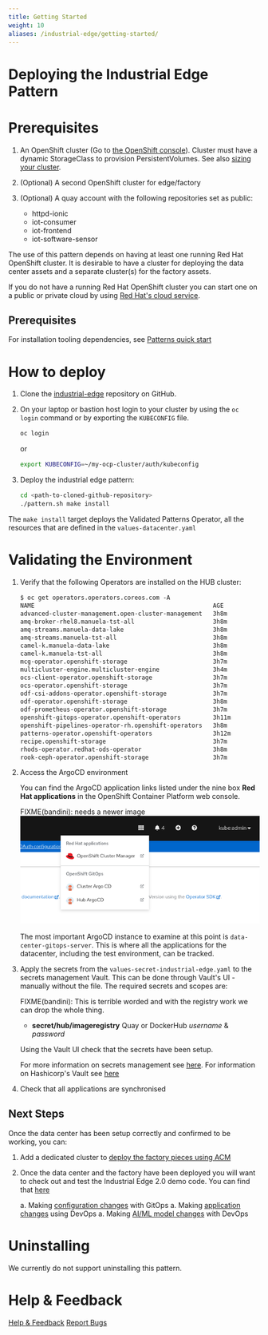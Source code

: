 ```yaml
---
title: Getting Started
weight: 10
aliases: /industrial-edge/getting-started/
---
```


# Deploying the Industrial Edge Pattern

# Prerequisites

1. An OpenShift cluster (Go to [the OpenShift
   console](https://console.redhat.com/openshift/create)). Cluster must have a
   dynamic StorageClass to provision PersistentVolumes. See also [sizing your
   cluster](../../industrial-edge/cluster-sizing).
1. (Optional) A second OpenShift cluster for edge/factory
1. (Optional) A quay account with the following repositories set as public:

    - httpd-ionic
    - iot-consumer
    - iot-frontend
    - iot-software-sensor

The use of this pattern depends on having at least one running Red Hat
OpenShift cluster. It is desirable to have a cluster for deploying the data
center assets and a separate cluster(s) for the factory assets.

If you do not have a running Red Hat OpenShift cluster you can start one on a
public or private cloud by using [Red Hat's cloud
service](https://console.redhat.com/openshift/create).

## Prerequisites

For installation tooling dependencies, see [Patterns quick start](/learn/quickstart)


# How to deploy

1. Clone the [industrial-edge](https://github.com/validatedpatterns/industrial-edge) repository on GitHub.

1. On your laptop or bastion host login to your cluster by using the `oc login` command or by exporting the `KUBECONFIG` file.

   ```sh
   oc login
   ```

   or

   ```sh
   export KUBECONFIG=~/my-ocp-cluster/auth/kubeconfig
   ```

1. Deploy the industrial edge pattern:

   ```sh
   cd <path-to-cloned-github-repository>
   ./pattern.sh make install
   ```
 The `make install` target deploys the Validated Patterns Operator, all the resources that are defined in the `values-datacenter.yaml`

# Validating the Environment

1. Verify that the following Operators are installed on the HUB cluster:

   ```text
   $ oc get operators.operators.coreos.com -A
   NAME                                                  AGE
   advanced-cluster-management.open-cluster-management   3h8m
   amq-broker-rhel8.manuela-tst-all                      3h8m
   amq-streams.manuela-data-lake                         3h8m
   amq-streams.manuela-tst-all                           3h8m
   camel-k.manuela-data-lake                             3h8m
   camel-k.manuela-tst-all                               3h8m
   mcg-operator.openshift-storage                        3h7m
   multicluster-engine.multicluster-engine               3h4m
   ocs-client-operator.openshift-storage                 3h7m
   ocs-operator.openshift-storage                        3h7m
   odf-csi-addons-operator.openshift-storage             3h7m
   odf-operator.openshift-storage                        3h8m
   odf-prometheus-operator.openshift-storage             3h7m
   openshift-gitops-operator.openshift-operators         3h11m
   openshift-pipelines-operator-rh.openshift-operators   3h8m
   patterns-operator.openshift-operators                 3h12m
   recipe.openshift-storage                              3h7m
   rhods-operator.redhat-ods-operator                    3h8m
   rook-ceph-operator.openshift-storage                  3h7m
   ```

1. Access the ArgoCD environment

   You can find the ArgoCD application links listed under the nine box **Red Hat applications** in the OpenShift Container Platform web console.

   FIXME(bandini): needs a newer image
   ![ArgoCD Links](/images/ocp-applications-menu.png)

   The most important ArgoCD instance to examine at this point is `data-center-gitops-server`. This is where all the applications for the datacenter, including the test environment, can be tracked.

   
1. Apply the secrets from the `values-secret-industrial-edge.yaml` to the secrets management Vault. This can be done through Vault's UI - manually without the file. The required secrets and scopes are:

   FIXME(bandini): This is terrible worded and with the registry work we can drop the whole thing.
   - **secret/hub/imageregistry** Quay or DockerHub *username* & *password*

   Using the Vault UI check that the secrets have been setup.

   For more information on secrets management see [here](/secrets). For information on Hashicorp's Vault see [here](/secrets/vault)

1. Check that all applications are synchronised

## Next Steps

Once the data center has been setup correctly and confirmed to be working, you can:

1. Add a dedicated cluster to [deploy the factory pieces using ACM](/industrial-edge/factory)
2. Once the data center and the factory have been deployed you will want to check out and test the Industrial Edge 2.0 demo code. You can find that [here](../application/)

   a. Making [configuration changes](https://validatedpatterns.io/industrial-edge/application/#configuration-changes-with-gitops) with GitOps
   a. Making [application changes](https://validatedpatterns.io/industrial-edge/application/#application-changes-using-devops) using DevOps
   a. Making [AI/ML model changes](https://validatedpatterns.io/industrial-edge/application/#application-ai-model-changes-with-devops) with DevOps

# Uninstalling

We currently do not support uninstalling this pattern.

# Help & Feedback

[Help & Feedback](https://groups.google.com/g/validatedpatterns) [Report Bugs](https://github.com/validatedpatterns/industrial-edge/issues)
